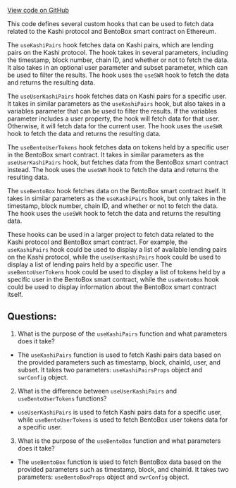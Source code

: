 [View code on GitHub](zoo-labs/zoo/blob/master/core/src/services/graph/hooks/bentobox.ts)

This code defines several custom hooks that can be used to fetch data related to the Kashi protocol and BentoBox smart contract on Ethereum. 

The `useKashiPairs` hook fetches data on Kashi pairs, which are lending pairs on the Kashi protocol. The hook takes in several parameters, including the timestamp, block number, chain ID, and whether or not to fetch the data. It also takes in an optional user parameter and subset parameter, which can be used to filter the results. The hook uses the `useSWR` hook to fetch the data and returns the resulting data.

The `useUserKashiPairs` hook fetches data on Kashi pairs for a specific user. It takes in similar parameters as the `useKashiPairs` hook, but also takes in a variables parameter that can be used to filter the results. If the variables parameter includes a user property, the hook will fetch data for that user. Otherwise, it will fetch data for the current user. The hook uses the `useSWR` hook to fetch the data and returns the resulting data.

The `useBentoUserTokens` hook fetches data on tokens held by a specific user in the BentoBox smart contract. It takes in similar parameters as the `useUserKashiPairs` hook, but fetches data from the BentoBox smart contract instead. The hook uses the `useSWR` hook to fetch the data and returns the resulting data.

The `useBentoBox` hook fetches data on the BentoBox smart contract itself. It takes in similar parameters as the `useKashiPairs` hook, but only takes in the timestamp, block number, chain ID, and whether or not to fetch the data. The hook uses the `useSWR` hook to fetch the data and returns the resulting data.

These hooks can be used in a larger project to fetch data related to the Kashi protocol and BentoBox smart contract. For example, the `useKashiPairs` hook could be used to display a list of available lending pairs on the Kashi protocol, while the `useUserKashiPairs` hook could be used to display a list of lending pairs held by a specific user. The `useBentoUserTokens` hook could be used to display a list of tokens held by a specific user in the BentoBox smart contract, while the `useBentoBox` hook could be used to display information about the BentoBox smart contract itself.
## Questions: 
 1. What is the purpose of the `useKashiPairs` function and what parameters does it take?
- The `useKashiPairs` function is used to fetch Kashi pairs data based on the provided parameters such as timestamp, block, chainId, user, and subset. It takes two parameters: `useKashiPairsProps` object and `swrConfig` object.

2. What is the difference between `useUserKashiPairs` and `useBentoUserTokens` functions?
- `useUserKashiPairs` is used to fetch Kashi pairs data for a specific user, while `useBentoUserTokens` is used to fetch BentoBox user tokens data for a specific user.

3. What is the purpose of the `useBentoBox` function and what parameters does it take?
- The `useBentoBox` function is used to fetch BentoBox data based on the provided parameters such as timestamp, block, and chainId. It takes two parameters: `useBentoBoxProps` object and `swrConfig` object.